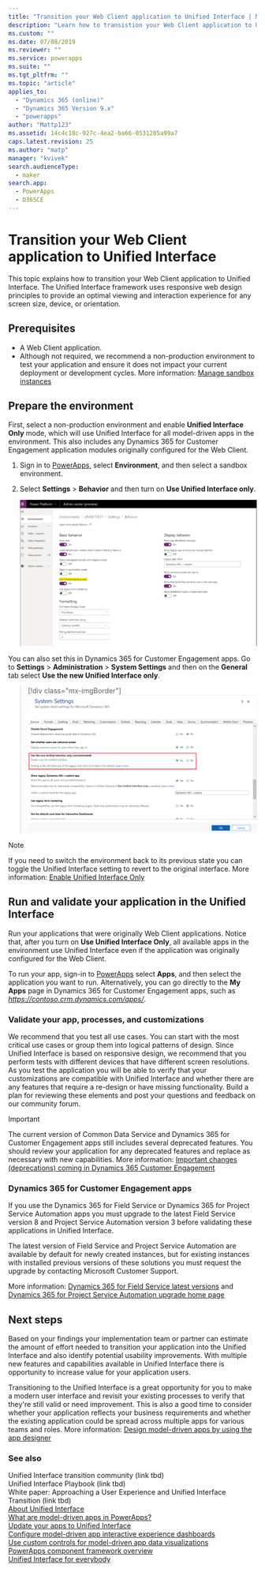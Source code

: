 ```yaml
---
title: "Transition your Web Client application to Unified Interface | MicrosoftDocs"
description: "Learn how to transistion your Web Client application to Unified Interface"
ms.custom: ""
ms.date: 07/08/2019
ms.reviewer: ""
ms.service: powerapps
ms.suite: ""
ms.tgt_pltfrm: ""
ms.topic: "article"
applies_to: 
  - "Dynamics 365 (online)"
  - "Dynamics 365 Version 9.x"
  - "powerapps"
author: "Mattp123"
ms.assetid: 14c4c18c-927c-4ea2-ba66-0531285a99a7
caps.latest.revision: 25
ms.author: "matp"
manager: "kvivek"
search.audienceType: 
  - maker
search.app: 
  - PowerApps
  - D365CE
---
```

# Transition your Web Client application to Unified Interface

This topic explains how to transition your Web Client application to Unified Interface. The Unified Interface framework uses responsive web design principles to provide an optimal viewing and interaction experience for any screen size, device, or orientation. 

## Prerequisites
- A Web Client application. 
- Although not required, we recommend a non-production environment to test your application and ensure it does not impact your current deployment or development cycles. More information: [Manage sandbox instances](/dynamics365/customer-engagement/admin/manage-sandbox-instances)

## Prepare the environment
First, select a non-production environment and enable **Unified Interface Only** mode, which will use Unified Interface for all model-driven apps in the environment. This also includes any Dynamics 365 for Customer Engagement application modules originally configured for the Web Client.

1. Sign in to [PowerApps](https://web.powerapps.com/?utm_source=padocs&utm_medium=linkinadoc&utm_campaign=referralsfromdoc), select **Environment**, and then select a sandbox environment. 

2. Select **Settings** > **Behavior** and then turn on **Use Unified Interface only**.

   ![Use Unified Interface only setting](media/use-unified-interface-only-pac.png)

You can also set this in Dynamics 365 for Customer Engagement apps. Go to **Settings** > **Administration** > **System Settings** and then on the **General** tab select **Use the new Unified Interface only**.

> [!div class="mx-imgBorder"] 
> ![](media/use-unified-interface-only.png "Use the new Unified Interface only")


> [!NOTE]
> If you need to switch the environment back to its previous state you can toggle the Unified Interface setting to revert to the original interface. More information: [Enable Unified Interface Only](/dynamics365/customer-engagement/admin/enable-unified-interface-only)

## Run and validate your application in the Unified Interface
Run your applications that were originally Web Client applications. Notice that, after you turn on **Use Unified Interface Only**, all available apps in the environment use Unified Interface even if the application was originally configured for the Web Client.

To run your app, sign-in to [PowerApps](https://web.powerapps.com/?utm_source=padocs&utm_medium=linkinadoc&utm_campaign=referralsfromdoc) select **Apps**, and then select the application you want to run. Alternatively, you can go directly to the **My Apps** page in Dynamics 365 for Customer Engagement apps, such as *https://contoso.crm.dynamics.com/apps/*.

### Validate your app, processes, and customizations 
We recommend that you test all use cases. You can start with the most critical use cases or group them into logical patterns of design. Since Unified Interface is based on responsive design, we recommend that you perform tests with different devices that have different screen resolutions. As you test the application you will be able to verify that your customizations are compatible with Unified Interface and whether there are any features that require a re-design or have missing functionality. Build a plan for reviewing these elements and post your questions and feedback on our community forum. <!-- Link tbd -->

> [!IMPORTANT]
> The current version of Common Data Service and Dynamics 365 for Customer Engagement apps still includes several deprecated features. You should review your application for any deprecated features and replace as necessary with new capabilities. More information: [Important changes (deprecations) coming in Dynamics 365 Customer Engagement](/dynamics365/get-started/whats-new/customer-engagement/important-changes-coming)

### Dynamics 365 for Customer Engagement apps
If you use the Dynamics 365 for Field Service or Dynamics 365 for Project Service Automation apps you must upgrade to the latest Field Service version 8 and Project Service Automation version 3 before validating these applications in Unified Interface.

The latest version of Field Service and Project Service Automation are available by default for newly created instances, but for existing instances with installed previous versions of these solutions you must request the upgrade by contacting Microsoft Customer Support.

More information: [Dynamics 365 for Field Service latest versions](/dynamics365/field-service/version-history#latest-versions) and  [Dynamics 365 for Project Service Automation upgrade home page](/dynamics365/customer-engagement/project-service/upgrade-psa-home-page)

## Next steps
Based on your findings your implementation team or partner can estimate the amount of effort needed to transition your application into the Unified Interface and also identify potential usability improvements. With multiple new features and capabilities available in Unified Interface there is opportunity to increase value for your application users. 

Transitioning to the Unified Interface is a great opportunity for you to make a modern user interface and revisit your existing processes to verify that they're still valid or need improvement. This is also a good time to consider whether your application reflects your business requirements and whether the existing application could be spread across multiple apps for various teams and roles.
More information: [Design model-driven apps by using the app designer](design-custom-business-apps-using-app-designer.md)  

### See also
Unified Interface transition community (link tbd) <br />
Unified Interface Playbook (link tbd) <br />
White paper: Approaching a User Experience and Unified Interface Transition (link tbd) <br />
[About Unified Interface](/dynamics365/customer-engagement/admin/about-unified-interface) <br />
[What are model-driven apps in PowerApps?](model-driven-app-overview.md) <br />
[Update your apps to Unified Interface](/dynamics365/customer-engagement/admin/update-apps-to-unified-interface) <br />
[Configure model-driven app interactive experience dashboards](configure-interactive-experience-dashboards.md) <br />
[Use custom controls for model-driven app data visualizations](use-custom-controls-data-visualizations.md) <br />
[PowerApps component framework overview](/powerapps/developer/component-framework/overview) <br />
[Unified Interface for everybody](/power-platform-release-plan/2019wave2/microsoft-powerapps/unified-interface-app-everybody)

